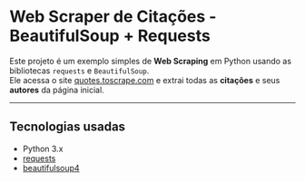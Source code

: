 # Web Scraper de Citações - BeautifulSoup + Requests

Este projeto é um exemplo simples de **Web Scraping** em Python usando as bibliotecas `requests` e `BeautifulSoup`.  
Ele acessa o site [quotes.toscrape.com](https://quotes.toscrape.com/) e extrai todas as **citações** e seus **autores** da página inicial.

---

## Tecnologias usadas

- Python 3.x
- [requests](https://pypi.org/project/requests/)
- [beautifulsoup4](https://pypi.org/project/beautifulsoup4/)

